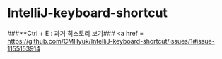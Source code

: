 # IntelliJ-keyboard-shortcut


###**Ctrl + E : 과거 히스토리 보기###
<a href = https://github.com/CMHyuk/IntelliJ-keyboard-shortcut/issues/1#issue-1155153914</a>

